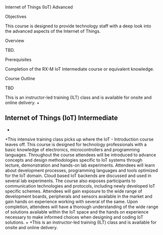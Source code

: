 Internet of Things (IoT) Advanced

Objectives

This course is designed to provide technology staff with a deep look into the advanced aspects of the Internet of Things.

Overview

TBD.

Prerequisites

Completion of the RX-M IoT Intermediate course or equivalent knowledge.

Course Outline

TBD

This is an instructor-led training (ILT) class and is available for onsite and online delivery.
+
## Internet of Things (IoT) Intermediate
 +
 +This intensive training class picks up where the IoT - Introduction course leaves off. This course is designed for technology professionals with a basic knowledge of electronics, microcontrollers and programming languages. Throughout the course attendees will be introduced to advance concepts and design methodologies specific to IoT systems through lecture, demonstration and hands-on lab experiments. Attendees will learn about development processes, programming languages and tools optimized for the IoT domain. Cloud based IoT backends are discussed and used in several lab experiments. The course also exposes participants to communication technologies and protocols, including newly developed IoT specific schemes. Attendees will gain exposure to the wide range of development boards, peripherals and sensors available in the market and gain hands on experience working with several of the same. Upon completion, attendees will have a thorough understanding of the wide range of solutions available within the IoT space and the hands on experience necessary to make informed choices when designing and coding IoT solutions.
 +
 +This is an instructor-led training (ILT) class and is available for onsite and online delivery.
